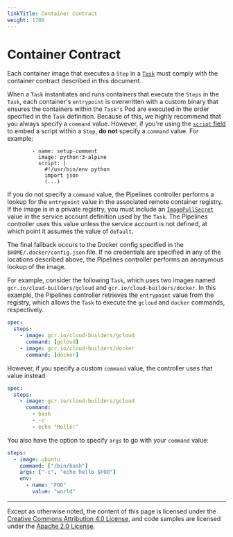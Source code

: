 ```yaml
---
linkTitle: Container Contract
weight: 1700
---
```

# Container Contract

Each container image that executes a `Step` in a [`Task`](/vault/Pipelines-v0.26.0/tasks/) must
comply with the container contract described in this document.

When a `Task` instantiates and runs containers that execute the `Steps` in the `Task`,
each container's `entrypoint` is overwritten with a custom binary that ensures the
containers within the `Task's` Pod are executed in the order specified in the `Task`
definition. Because of this, we highly recommend that you always specify a `command` value.
However, if you're using the [`script` field](/vault/Pipelines-v0.26.0/tasks/#running-scripts-within-steps) to
embed a script within a `Step`, **do not** specify a `command` value. For example:

```
        - name: setup-comment
          image: python:3-alpine
          script: |
            #!/usr/bin/env python
            import json
            (...)
```

If you do not specify a `command` value, the Pipelines controller performs a lookup for
the `entrypoint` value in the associated remote container registry. If the image is in
a private registry, you must include an [`ImagePullSecret`](https://kubernetes.io/docs/tasks/configure-pod-container/configure-service-account/#add-imagepullsecrets-to-a-service-account)
value in the service account definition used by the `Task`.
The Pipelines controller uses this value unless the service account is not 
defined, at which point it assumes the value of `default`.

The final fallback occurs to the Docker config specified in the `$HOME/.docker/config.json` file.
If no credentials are specified in any of the locations described above, the Pipelines
controller performs an anonymous lookup of the image.

For example, consider the following `Task`, which uses two images named
`gcr.io/cloud-builders/gcloud` and `gcr.io/cloud-builders/docker`. In this example, the
Pipelines controller retrieves the `entrypoint` value from the registry, which allows
the `Task` to execute the `gcloud` and `docker` commands, respectively.

```yaml
spec:
  steps:
    - image: gcr.io/cloud-builders/gcloud
      command: [gcloud]
    - image: gcr.io/cloud-builders/docker
      command: [docker]
```

However, if you specify a custom `command` value, the controller uses that value instead:

```yaml
spec:
  steps:
    - image: gcr.io/cloud-builders/gcloud
      command:
        - bash
        - -c
        - echo "Hello!"
```

You also have the option to specify `args` to go with your `command` value:

```yaml
steps:
  - image: ubuntu
    command: ["/bin/bash"]
    args: ["-c", "echo hello $FOO"]
    env:
      - name: "FOO"
        value: "world"
```

---

Except as otherwise noted, the content of this page is licensed under the
[Creative Commons Attribution 4.0 License](https://creativecommons.org/licenses/by/4.0/),
and code samples are licensed under the
[Apache 2.0 License](https://www.apache.org/licenses/LICENSE-2.0).
